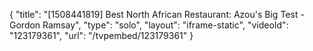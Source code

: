 {
    "title": "[1508441819] Best North African Restaurant: Azou's Big Test - Gordon Ramsay",
    "type": "solo",
    "layout": "iframe-static",
    "videoId": "123179361",
    "url": "\/tvpembed\/123179361"
}